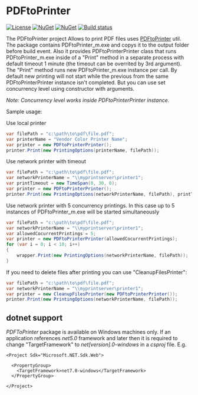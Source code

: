 # PDFtoPrinter

[![License](https://img.shields.io/badge/license-MIT-blue.svg)](https://github.com/DarqueWarrior/generator-team/blob/master/LICENSE)
[![NuGet](https://img.shields.io/nuget/v/PDFtoPrinter.svg)](https://www.nuget.org/packages/PDFtoPrinter/)
[![NuGet](https://img.shields.io/nuget/dt/PDFtoPrinter.svg)](https://www.nuget.org/packages/PDFtoPrinter/)
[![Build status](https://vishnevsky.visualstudio.com/PDFtoPrinter/_apis/build/status/PDFtoPrinter%20Build)](https://vishnevsky.visualstudio.com/PDFtoPrinter/_build/latest?definitionId=1)

The PDFtoPrinter project Allows to print PDF files uses [PDFtoPrinter](http://www.columbia.edu/~em36/pdftoprinter.html) util. The package contains PDFtoPrinter_m.exe and copys it to the output folder before build event. Also it provides PDFtoPrinterPrinter class that runs PDFtoPrinter_m.exe inside of a "Print" method in a separate process with default timeout 1 minute (the timeout can be overrited by 3rd argument). The "Print" method runs new PDFtoPrinter_m.exe instance per call. By default new printing will not start while the previous from the same PDFtoPrinterPrinter instance isn't completed. But you can use set concurrency level using constructor with arguments. 

*Note: Concurrency level works inside PDFtoPrinterPrinter instance.*

Sample usage:

Use local printer
```C#
var filePath = "c:\path\to\pdf\file.pdf";
var printerName = "Vendor Color Printer Name";
var printer = new PDFtoPrinterPrinter();
printer.Print(new PrintingOptions(printerName, filePath));
```

Use network printer with timeout
```C#
var filePath = "c:\path\to\pdf\file.pdf";
var networkPrinterName = "\\myprintserver\printer1";
var printTimeout = new TimeSpan(0, 30, 0);
var printer = new PDFtoPrinterPrinter();
printer.Print(new PrintingOptions(networkPrinterName, filePath), printTimeout);
```

Use network printer with 5 concurrency printings. In this case up to 5 instances of PDFtoPrinter_m.exe will be started simultaneously
```C#
var filePath = "c:\path\to\pdf\file.pdf";
var networkPrinterName = "\\myprintserver\printer1";
var allowedCocurrentPrintings = 5;
var printer = new PDFtoPrinterPrinter(allowedCocurrentPrintings);
for (var i = 0; i < 10; i++)
{
    wrapper.Print(new PrintingOptions(networkPrinterName, filePath));
}
```

If you need to delete files after printing you can use "CleanupFilesPrinter":
```C#
var filePath = "c:\path\to\pdf\file.pdf";
var networkPrinterName = "\\myprintserver\printer1";
var printer = new CleanupFilesPrinter(new PDFtoPrinterPrinter());
printer.Print(new PrintingOptions(networkPrinterName, filePath));
```

## dotnet support

*PDFToPrinter* package is available on Windows machines only. 
If an application references *net5.0* framework and later then it is required to change "TargetFramework"
to *net[version].0-windows* in a *csproj* file. E.g.
```
<Project Sdk="Microsoft.NET.Sdk.Web">

  <PropertyGroup>
    <TargetFramework>net7.0-windows</TargetFramework>
  </PropertyGroup>

</Project>
```